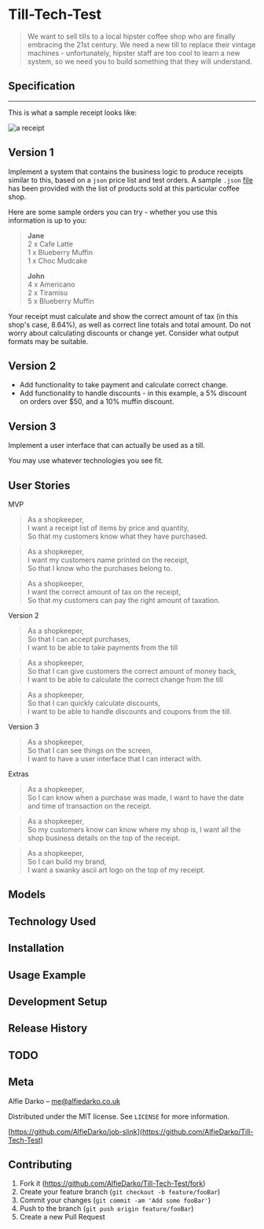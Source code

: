 # Till-Tech-Test


>We want to sell tills to a local hipster coffee shop who are finally embracing the 21st century. We need a new till to replace their vintage machines - unfortunately, hipster staff are too cool to learn a new system, so we need you to build something that they will understand.

## Specification
-------------

This is what a sample receipt looks like:

![a receipt](https://raw.githubusercontent.com/makersacademy/course/master/images/receipt.jpg?token=AQUBdVoGOUpoaKH9m76_plcxpJZLLtRYks5bGFvFwA%3D%3D)


Version 1
---------

Implement a system that contains the business logic to produce receipts similar to this, based on a `json` price list and test orders. A sample `.json` [file](hipstercoffee.json) has been provided with the list of products sold at this particular coffee shop.

Here are some sample orders you can try - whether you use this information is up to you:

> **Jane**  
> 2 x Cafe Latte  
> 1 x Blueberry Muffin  
> 1 x Choc Mudcake  
>
> **John**  
> 4 x Americano  
> 2 x Tiramisu  
> 5 x Blueberry Muffin  

Your receipt must calculate and show the correct amount of tax (in this shop's case, 8.64%), as well as correct line totals and total amount. Do not worry about calculating discounts or change yet. Consider what output formats may be suitable.

Version 2
---------

- Add functionality to take payment and calculate correct change.  
- Add functionality to handle discounts - in this example, a 5% discount on orders over $50, and a 10% muffin discount.

Version 3
---------

Implement a user interface that can actually be used as a till.

You may use whatever technologies you see fit.

## User Stories

MVP
> As a shopkeeper,<Br>
> I want a receipt list of items by price and quantity,<br>
> So that my customers know what they have purchased.

 > As a shopkeeper,<br>
 > I want my customers name printed on the receipt,<br>
 > So that I know who the purchases belong to.<br>

 > As a shopkeeper,<br>
 > I want the correct amount of tax on the receipt,<br>
 > So that my customers can pay the right amount of taxation.

 Version 2
 > As a shopkeeper,<br>
 > So that I can accept purchases,<br>
 > I want to be able to take payments from the till

 > As a shopkeeper,<br>
 > So that I can give customers the correct amount of money back,<br>
 > I want to be able to calculate the correct change from the till

 > As a shopkeeper,<br>
 > So that I can quickly calculate discounts,<br>
 > I want to be able to handle discounts and coupons from the till.

 Version 3
 > As a shopkeeper,<br>
 > So that I can see things on the screen,<br>
 > I want to have a user interface that I can interact with.

Extras
 > As a shopkeeper, <br>
 > So I can know when a purchase was made,
 > I want to have the date and time of transaction on the receipt.

 > As a shopkeeper, <br>
 > So my customers know can know where my shop is,
 > I want all the shop business details on the top of the receipt.

 > As a shopkeeper, <br>
 > So I can build my brand, <br>
 > I want a swanky ascii art logo on the top of my receipt.

## Models

## Technology Used

## Installation

## Usage Example

## Development Setup

## Release History

## TODO

## Meta

Alfie Darko – me@alfiedarko.co.uk

Distributed under the MIT license. See ``LICENSE`` for more information.

[https://github.com/AlfieDarko/job-slink](https://github.com/AlfieDarko/Till-Tech-Test)

## Contributing

1. Fork it (<https://github.com/AlfieDarko/Till-Tech-Test/fork>)
2. Create your feature branch (`git checkout -b feature/fooBar`)
3. Commit your changes (`git commit -am 'Add some fooBar'`)
4. Push to the branch (`git push origin feature/fooBar`)
5. Create a new Pull Request
